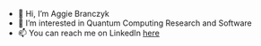 - 👋 Hi, I’m Aggie Branczyk
- 👀 I’m interested in Quantum Computing Research and Software
- 📫 You can reach me on LinkedIn [here](https://www.linkedin.com/in/agata-branczyk/)

<!---
abranczyk/abranczyk is a ✨ special ✨ repository because its `README.md` (this file) appears on your GitHub profile.
You can click the Preview link to take a look at your changes.
--->
